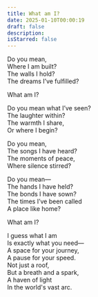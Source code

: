 ```yaml
---
title: What am I?
date: 2025-01-10T00:00:19
draft: false
description: 
isStarred: false
---
```

Do you mean,  
Where I am built?  
The walls I hold?  
The dreams I’ve fulfilled?  

What am I?  

Do you mean what I’ve seen?  
The laughter within?  
The warmth I share,  
Or where I begin?  

Do you mean,  
The songs I have heard?  
The moments of peace,  
Where silence stirred?  

Do you mean—  
The hands I have held?  
The bonds I have sown?  
The times I’ve been called  
A place like home?  

What am I?  

I guess what I am  
Is exactly what you need—  
A space for your journey,  
A pause for your speed.  
Not just a roof,  
But a breath and a spark,  
A haven of light  
In the world's vast arc. 
